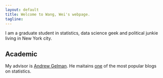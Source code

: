 ```yaml
---
layout: default
title: Welcome to Wang, Wei's webpage. 
tagline: 
---
```


I am a graduate student in statistics, data science geek and political junkie living in New York city. 

## Academic

My advisor is [Andrew Gelman](http://www.stat.columbia.edu/~gelman/). He maitains [one](http://andrewgelman.com) of the most popular blogs on statistics. 
    
## 



